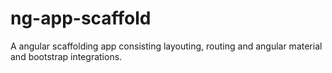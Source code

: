 # ng-app-scaffold
A angular scaffolding app consisting layouting, routing and angular material and bootstrap integrations.

